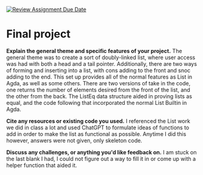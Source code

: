 [![Review Assignment Due Date](https://classroom.github.com/assets/deadline-readme-button-22041afd0340ce965d47ae6ef1cefeee28c7c493a6346c4f15d667ab976d596c.svg)](https://classroom.github.com/a/dPwN1w3S)
# Final project

**Explain the general theme and specific features of your project.**
The general theme was to create a sort of doubly-linked list, where user access was had with both a head and a tail pointer. Additionally, there are two ways of forming and inserting into a list, with cons adding to the front and snoc adding to the end. This set up provides all of the normal features as List in Agda, as well as some others. There are two versions of take in the code, one returns the number of elements desired from the front of the list, and the other from the back. The ListEq data structure aided in proving lists as equal, and the code following that incorporated the normal List Builtin in Agda. 


**Cite any resources or existing code you used.**
I referenced the List work we did in class a lot and used ChatGPT to formulate ideas of functions to add in order to make the list as functional as possible. Anytime I did this however, answers were not given, only skeleton code. 


**Discuss any challenges, or anything you'd like feedback on.**
I am stuck on the last blank I had, I could not figure out a way to fill it in or come up with a helper function that aided it. 



